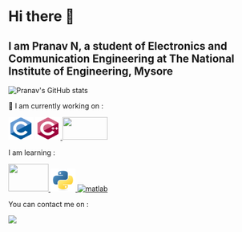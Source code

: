 # Hi there 👋 

## I am Pranav N, a student of Electronics and Communication Engineering at The National Institute of Engineering, Mysore

 ![Pranav's GitHub stats](https://github-readme-stats.vercel.app/api?username=pranav-nb&show_icons=true&show_icons=true&theme=great-gatsby&count_private=true&hide=contribs,prs,issues)
 

🔭 I am currently working on :  
 <!--   ![](https://camo.githubusercontent.com/f650f8b07062b407c22e368cd81b39ad757cb13f1c9ac48a001a190fd38f7b73/68747470733a2f2f696d672e736869656c64732e696f2f62616467652f2d707974686f6e2d626c61636b3f7374796c653d666c61742d737175617265266c6f676f3d707974686f6e) -->
 
 <a href="https://www.cprogramming.com/" target="_blank"> <img src="https://raw.githubusercontent.com/devicons/devicon/master/icons/c/c-original.svg"  alt="https://img.shields.io/badge/-C-black?style=flat-square&logo=C" width="50" height="45"/></a> 
 <a href="https://isocpp.org/" target="_blank"> <img src="https://raw.githubusercontent.com/devicons/devicon/master/icons/cplusplus/cplusplus-original.svg" alt="cplusplus" width="50" height="45"/> 
 <a href="https://www.arduino.cc/" target="_blank"> <img src="https://www.vectorlogo.zone/logos/arduino/arduino-ar21.svg" width="90" height="45"/> </a>
 
I am learning :
 </p> <a href="https://opencv.org/" target="_blank"> <img src=https://www.vectorlogo.zone/logos/opencv/opencv-icon.svg width="80" height="55"/> </a>
  <a href="https://www.python.org" target="_blank"> <img src="https://raw.githubusercontent.com/devicons/devicon/master/icons/python/python-original.svg"          alt="python" width="50" height="45"/> </a>  <!--    ![C](https://img.shields.io/badge/-C-black?style=flat-square&logo=C) -->
 <a href="https://www.mathworks.com/products/matlab.html" target="_blank"> <img src="https://cdn.jsdelivr.net/gh/devicons/devicon/icons/matlab/matlab-original.svg" alt="matlab" width="50" height="50"/> </a>  <!--    ![C](https://img.shields.io/badge/-C-black?style=flat-square&logo=C) -->


 
You can contact me on :</p>
  [<img src="https://img.shields.io/badge/linkedin-%230077B5.svg?&style=for-the-badge&logo=linkedin&logoColor=white" />](https://linkedin.com/in/pranav-n-01bb441b9/)
 
 
